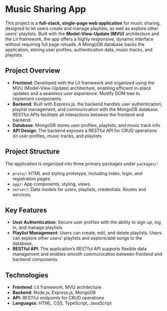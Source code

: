 # Music Sharing App

This project is a **full-stack, single-page web application** for music sharing,
designed to let users create and manage playlists, as well as explore other
users' playlists. Built with the **Model-View-Update (MVU)** architecture and
the Lit framework, the app offers a highly responsive, dynamic interface
without requiring full page reloads. A MongoDB database backs the application,
storing user profiles, authentication data, music tracks, and playlists.

## Project Overview

- **Frontend**: Developed with the Lit framework and organized using the MVU
  (Model-View-Update) architecture, enabling efficient in-place updates and a
  seamless user experience. Modify DOM tree to implement components.
- **Backend**: Built with Express.js, the backend handles user authentication,
  playlist management, and communication with the MongoDB database. RESTful APIs
  facilitate all interactions between the frontend and backend.
- **Database**: MongoDB stores user profiles, playlists, and music track info
- **API Design**: The backend exposes a RESTful API for CRUD operations on user
  profiles, music tracks, and playlists

## Project Structure

The application is organized into three primary packages under `packages/`:

- `proto/`: HTML and styling prototype, including index, login, and registration
  pages.
- `app/`: App components, styling, views.
- `server/`: Data models for users, playlists, credentials. Routes and services.

## Key Features

- **User Authentication**: Secure user profiles with the ability to sign up,
  log in, and manage playlists.
- **Playlist Management**: Users can create, edit, and delete playlists. Users
  can explore other users' playlists and explore/add songs to the database.
- **RESTful API**: The application’s RESTful API supports flexible data
  management and enables smooth communication between frontend and backend
  components.

## Technologies

- **Frontend**: Lit framework, MVU architecture
- **Backend**: Node.js, Express.js, MongoDB
- **API**: RESTful endpoints for CRUD operations
- **Languages**: HTML, CSS, TypeScript, JavaScript

